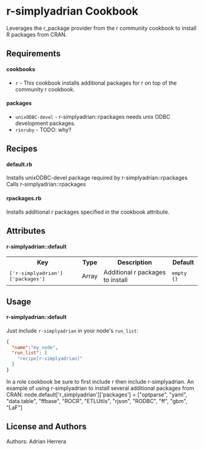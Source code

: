 r-simplyadrian Cookbook
==================
Leverages the r_package provider from the r community cookbook to install R packages from CRAN.

Requirements
------------
#### cookbooks
- `r` - This cookbook installs additional packages for r on top of the community r cookbook.

#### packages
- `unixODBC-devel` - r-simplyadrian::rpackages needs unix ODBC development packages.
- `rinruby` - TODO: why?

Recipes
-------
#### default.rb
Installs unixODBC-devel package required by r-simplyadrian::rpackages
Calls r-simplyadrian::rpackages

#### rpackages.rb
Installs additional r packages specified in the cookbook attribute.

Attributes
----------
#### r-simplyadrian::default
<table>
  <tr>
    <th>Key</th>
    <th>Type</th>
    <th>Description</th>
    <th>Default</th>
  </tr>
  <tr>
    <td><tt>['r-simplyadrian']['packages']</tt></td>
    <td>Array</td>
    <td>Additional r packages to install</td>
    <td><tt>empty {}</tt></td>
  </tr>
</table>

Usage
-----
#### r-simplyadrian::default
Just include `r-simplyadrian` in your node's `run_list`:

```json
{
  "name":"my_node",
  "run_list": [
    "recipe[r-simplyadrian]"
  ]
}
```

In a role cookbook be sure to first include r then include r-simplyadrian. An example of using r-simplyadrian to install
several additional packages from CRAN:
node.default['r_simplyadrian']['packages'] = ["optparse", "yaml", "data.table", "ffbase", "ROCR", "ETLUtils", "rjson",
  "RODBC", "ff", "gbm", "LaF"]

License and Authors
-------------------
Authors: Adrian Herrera
